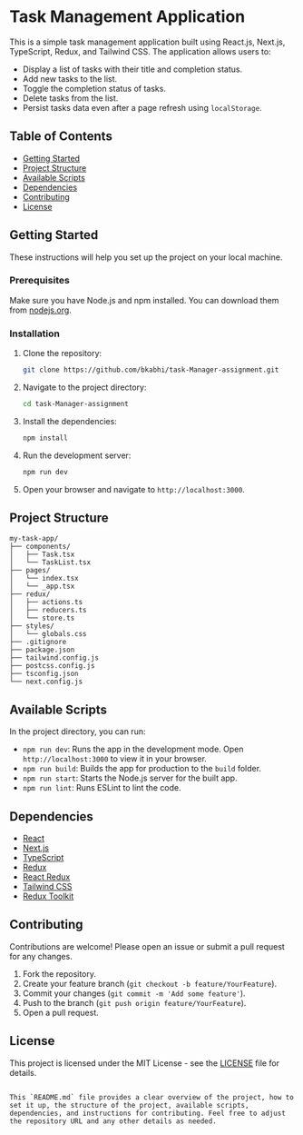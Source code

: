 # Task Management Application

This is a simple task management application built using React.js, Next.js, TypeScript, Redux, and Tailwind CSS. The application allows users to:

- Display a list of tasks with their title and completion status.
- Add new tasks to the list.
- Toggle the completion status of tasks.
- Delete tasks from the list.
- Persist tasks data even after a page refresh using `localStorage`.

## Table of Contents

- [Getting Started](#getting-started)
- [Project Structure](#project-structure)
- [Available Scripts](#available-scripts)
- [Dependencies](#dependencies)
- [Contributing](#contributing)
- [License](#license)

## Getting Started

These instructions will help you set up the project on your local machine.

### Prerequisites

Make sure you have Node.js and npm installed. You can download them from [nodejs.org](https://nodejs.org/).

### Installation

1. Clone the repository:

   ```bash
   git clone https://github.com/bkabhi/task-Manager-assignment.git
   ```

2. Navigate to the project directory:

   ```bash
   cd task-Manager-assignment
   ```

3. Install the dependencies:

   ```bash
   npm install
   ```

4. Run the development server:

   ```bash
   npm run dev
   ```

5. Open your browser and navigate to `http://localhost:3000`.

## Project Structure

```
my-task-app/
├── components/
│   ├── Task.tsx
│   └── TaskList.tsx
├── pages/
│   └── index.tsx
│   └── _app.tsx
├── redux/
│   ├── actions.ts
│   ├── reducers.ts
│   └── store.ts
├── styles/
│   └── globals.css
├── .gitignore
├── package.json
├── tailwind.config.js
├── postcss.config.js
├── tsconfig.json
└── next.config.js
```

## Available Scripts

In the project directory, you can run:

- `npm run dev`: Runs the app in the development mode. Open `http://localhost:3000` to view it in your browser.
- `npm run build`: Builds the app for production to the `build` folder.
- `npm run start`: Starts the Node.js server for the built app.
- `npm run lint`: Runs ESLint to lint the code.

## Dependencies

- [React](https://reactjs.org/)
- [Next.js](https://nextjs.org/)
- [TypeScript](https://www.typescriptlang.org/)
- [Redux](https://redux.js.org/)
- [React Redux](https://react-redux.js.org/)
- [Tailwind CSS](https://tailwindcss.com/)
- [Redux Toolkit](https://redux-toolkit.js.org/)

## Contributing

Contributions are welcome! Please open an issue or submit a pull request for any changes.

1. Fork the repository.
2. Create your feature branch (`git checkout -b feature/YourFeature`).
3. Commit your changes (`git commit -m 'Add some feature'`).
4. Push to the branch (`git push origin feature/YourFeature`).
5. Open a pull request.

## License

This project is licensed under the MIT License - see the [LICENSE](LICENSE) file for details.
```

This `README.md` file provides a clear overview of the project, how to set it up, the structure of the project, available scripts, dependencies, and instructions for contributing. Feel free to adjust the repository URL and any other details as needed.